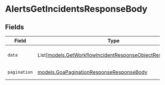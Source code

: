# AlertsGetIncidentsResponseBody


## Fields

| Field                                                                                                                    | Type                                                                                                                     | Required                                                                                                                 | Description                                                                                                              |
| ------------------------------------------------------------------------------------------------------------------------ | ------------------------------------------------------------------------------------------------------------------------ | ------------------------------------------------------------------------------------------------------------------------ | ------------------------------------------------------------------------------------------------------------------------ |
| `data`                                                                                                                   | List[[models.GetWorkflowIncidentResponseObjectResponseBody](../models/getworkflowincidentresponseobjectresponsebody.md)] | :heavy_check_mark:                                                                                                       | List of workflow incidents.                                                                                              |
| `pagination`                                                                                                             | [models.GoaPaginationResponseResponseBody](../models/goapaginationresponseresponsebody.md)                               | :heavy_check_mark:                                                                                                       | Pagination parameters.                                                                                                   |